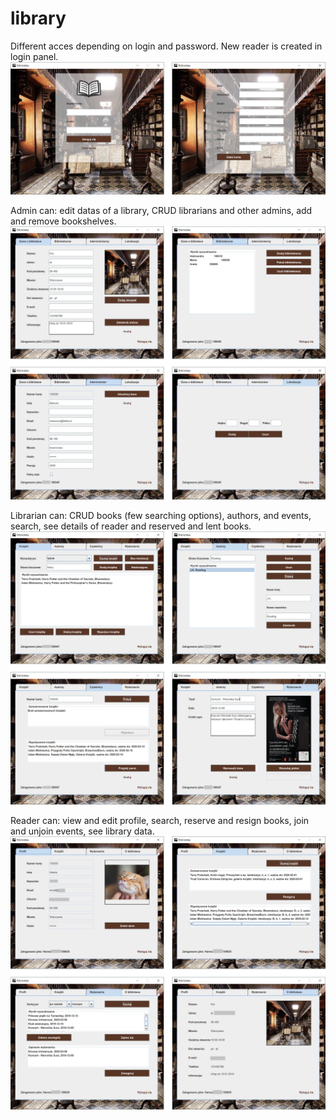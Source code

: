 # library
Different acces depending on login and password. New reader is created in login panel.
![login](https://github.com/K-Hanna/library/blob/master/src/main/resources/login.jpg)

Admin can: edit datas of a library, CRUD librarians and other admins, add and remove bookshelves.
![admin](https://github.com/K-Hanna/library/blob/master/src/main/resources/admin.jpg)

Librarian can: CRUD books (few searching options), authors, and events, search, see details of reader and reserved and lent books. 
![librarian](https://github.com/K-Hanna/library/blob/master/src/main/resources/librarian.jpg)

Reader can: view and edit profile, search, reserve and resign books, join and unjoin events, see library data.
![reader](https://github.com/K-Hanna/library/blob/master/src/main/resources/reader.jpg)
